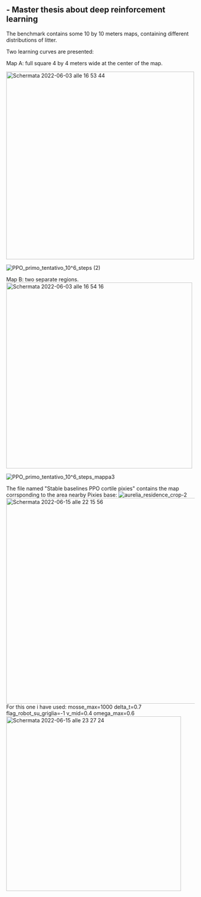 ## - Master thesis about deep reinforcement learning

The benchmark contains some 10 by 10 meters maps, containing different distributions of litter.

Two learning curves are presented:

Map A: full square 4 by 4 meters wide at the center of the map.

<img width="502" alt="Schermata 2022-06-03 alle 16 53 44" src="https://user-images.githubusercontent.com/100837287/173919114-9bcbc3b3-2252-4807-80c8-fb1e018fedff.png">

![PPO_primo_tentativo_10^6_steps (2)](https://user-images.githubusercontent.com/100837287/173916654-da888148-d4dc-468c-ba77-88161e3f5d89.png)

Map B: two separate regions.
<img width="497" alt="Schermata 2022-06-03 alle 16 54 16" src="https://user-images.githubusercontent.com/100837287/173916946-a2e1988f-11bb-4f1f-a4b6-d8baad1b9250.png">

![PPO_primo_tentativo_10^6_steps_mappa3](https://user-images.githubusercontent.com/100837287/173916675-f5ad441b-1252-4eb1-8e8b-ef9d38507c8f.png)

The file named "Stable baselines PPO cortile pixies" contains the map corrsponding to the area nearby Pixies base:
![aurelia_residence_crop-2](https://user-images.githubusercontent.com/100837287/173916076-2c4f9489-44a3-44a7-86d0-5ac1990008ec.png)
<img width="550" alt="Schermata 2022-06-15 alle 22 15 56" src="https://user-images.githubusercontent.com/100837287/173919193-f411638c-04a8-447d-8795-14aa86fe4360.png">
For this one i have used:
mosse_max=1000
delta_t=0.7
flag_robot_su_griglia=-1
v_mid=0.4
omega_max=0.6
<img width="467" alt="Schermata 2022-06-15 alle 23 27 24" src="https://user-images.githubusercontent.com/100837287/173933006-3942b656-8416-4610-a608-044fba1e2672.png">
